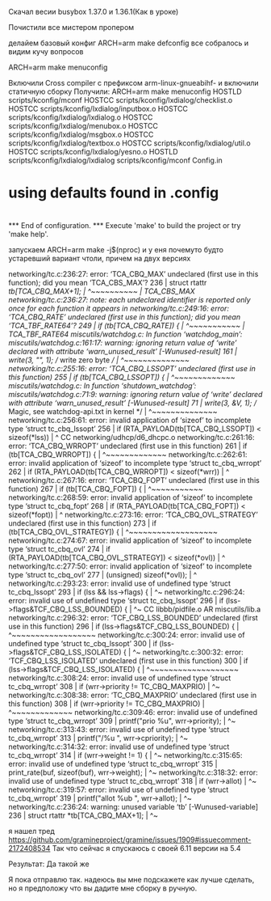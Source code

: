 Скачал весии busybox 1.37.0 и 1.36.1(Как в уроке)

Почистили все мистером пропером

делайем базовый конфиг 
ARCH=arm make defconfig
все собралось и видим кучу вопросов 

ARCH=arm make menuconfig

Включили 
Cross compiler c префиксом
arm-linux-gnueabihf-
и включили статичную сборку
Получили:
 ARCH=arm make menuconfig 
  HOSTLD  scripts/kconfig/mconf
  HOSTCC  scripts/kconfig/lxdialog/checklist.o
  HOSTCC  scripts/kconfig/lxdialog/inputbox.o
  HOSTCC  scripts/kconfig/lxdialog/lxdialog.o
  HOSTCC  scripts/kconfig/lxdialog/menubox.o
  HOSTCC  scripts/kconfig/lxdialog/msgbox.o
  HOSTCC  scripts/kconfig/lxdialog/textbox.o
  HOSTCC  scripts/kconfig/lxdialog/util.o
  HOSTCC  scripts/kconfig/lxdialog/yesno.o
  HOSTLD  scripts/kconfig/lxdialog/lxdialog
scripts/kconfig/mconf Config.in
#
# using defaults found in .config
#


*** End of configuration.
*** Execute 'make' to build the project or try 'make help'.

запускаем ARCH=arm make -j$(nproc)
и у еня почемуто будто устаревший вариант чтоли, причем на двух версиях

networking/tc.c:236:27: error: ‘TCA_CBQ_MAX’ undeclared (first use in this function); did you mean ‘TCA_CBS_MAX’?
  236 |         struct rtattr *tb[TCA_CBQ_MAX+1];
      |                           ^~~~~~~~~~~
      |                           TCA_CBS_MAX
networking/tc.c:236:27: note: each undeclared identifier is reported only once for each function it appears in
networking/tc.c:249:16: error: ‘TCA_CBQ_RATE’ undeclared (first use in this function); did you mean ‘TCA_TBF_RATE64’?
  249 |         if (tb[TCA_CBQ_RATE]) {
      |                ^~~~~~~~~~~~
      |                TCA_TBF_RATE64
miscutils/watchdog.c: In function ‘watchdog_main’:
miscutils/watchdog.c:161:17: warning: ignoring return value of ‘write’ declared with attribute ‘warn_unused_result’ [-Wunused-result]
  161 |                 write(3, "", 1); /* write zero byte */
      |                 ^~~~~~~~~~~~~~~
networking/tc.c:255:16: error: ‘TCA_CBQ_LSSOPT’ undeclared (first use in this function)
  255 |         if (tb[TCA_CBQ_LSSOPT]) {
      |                ^~~~~~~~~~~~~~
miscutils/watchdog.c: In function ‘shutdown_watchdog’:
miscutils/watchdog.c:71:9: warning: ignoring return value of ‘write’ declared with attribute ‘warn_unused_result’ [-Wunused-result]
   71 |         write(3, &V, 1);  /* Magic, see watchdog-api.txt in kernel */
      |         ^~~~~~~~~~~~~~~
networking/tc.c:256:61: error: invalid application of ‘sizeof’ to incomplete type ‘struct tc_cbq_lssopt’
  256 |                 if (RTA_PAYLOAD(tb[TCA_CBQ_LSSOPT]) < sizeof(*lss))
      |                                                             ^
  CC      networking/udhcp/d6_dhcpc.o
networking/tc.c:261:16: error: ‘TCA_CBQ_WRROPT’ undeclared (first use in this function)
  261 |         if (tb[TCA_CBQ_WRROPT]) {
      |                ^~~~~~~~~~~~~~
networking/tc.c:262:61: error: invalid application of ‘sizeof’ to incomplete type ‘struct tc_cbq_wrropt’
  262 |                 if (RTA_PAYLOAD(tb[TCA_CBQ_WRROPT]) < sizeof(*wrr))
      |                                                             ^
networking/tc.c:267:16: error: ‘TCA_CBQ_FOPT’ undeclared (first use in this function)
  267 |         if (tb[TCA_CBQ_FOPT]) {
      |                ^~~~~~~~~~~~
networking/tc.c:268:59: error: invalid application of ‘sizeof’ to incomplete type ‘struct tc_cbq_fopt’
  268 |                 if (RTA_PAYLOAD(tb[TCA_CBQ_FOPT]) < sizeof(*fopt))
      |                                                           ^
networking/tc.c:273:16: error: ‘TCA_CBQ_OVL_STRATEGY’ undeclared (first use in this function)
  273 |         if (tb[TCA_CBQ_OVL_STRATEGY]) {
      |                ^~~~~~~~~~~~~~~~~~~~
networking/tc.c:274:67: error: invalid application of ‘sizeof’ to incomplete type ‘struct tc_cbq_ovl’
  274 |                 if (RTA_PAYLOAD(tb[TCA_CBQ_OVL_STRATEGY]) < sizeof(*ovl))
      |                                                                   ^
networking/tc.c:277:50: error: invalid application of ‘sizeof’ to incomplete type ‘struct tc_cbq_ovl’
  277 |                                 (unsigned) sizeof(*ovl));
      |                                                  ^
networking/tc.c:293:23: error: invalid use of undefined type ‘struct tc_cbq_lssopt’
  293 |         if (lss && lss->flags) {
      |                       ^~
networking/tc.c:296:24: error: invalid use of undefined type ‘struct tc_cbq_lssopt’
  296 |                 if (lss->flags&TCF_CBQ_LSS_BOUNDED) {
      |                        ^~
  CC      libbb/pidfile.o
  AR      miscutils/lib.a
networking/tc.c:296:32: error: ‘TCF_CBQ_LSS_BOUNDED’ undeclared (first use in this function)
  296 |                 if (lss->flags&TCF_CBQ_LSS_BOUNDED) {
      |                                ^~~~~~~~~~~~~~~~~~~
networking/tc.c:300:24: error: invalid use of undefined type ‘struct tc_cbq_lssopt’
  300 |                 if (lss->flags&TCF_CBQ_LSS_ISOLATED) {
      |                        ^~
networking/tc.c:300:32: error: ‘TCF_CBQ_LSS_ISOLATED’ undeclared (first use in this function)
  300 |                 if (lss->flags&TCF_CBQ_LSS_ISOLATED) {
      |                                ^~~~~~~~~~~~~~~~~~~~
networking/tc.c:308:24: error: invalid use of undefined type ‘struct tc_cbq_wrropt’
  308 |                 if (wrr->priority != TC_CBQ_MAXPRIO)
      |                        ^~
networking/tc.c:308:38: error: ‘TC_CBQ_MAXPRIO’ undeclared (first use in this function)
  308 |                 if (wrr->priority != TC_CBQ_MAXPRIO)
      |                                      ^~~~~~~~~~~~~~
networking/tc.c:309:46: error: invalid use of undefined type ‘struct tc_cbq_wrropt’
  309 |                         printf("prio %u", wrr->priority);
      |                                              ^~
networking/tc.c:313:43: error: invalid use of undefined type ‘struct tc_cbq_wrropt’
  313 |                         printf("/%u ", wrr->cpriority);
      |                                           ^~
networking/tc.c:314:32: error: invalid use of undefined type ‘struct tc_cbq_wrropt’
  314 |                         if (wrr->weight != 1) {
      |                                ^~
networking/tc.c:315:65: error: invalid use of undefined type ‘struct tc_cbq_wrropt’
  315 |                                 print_rate(buf, sizeof(buf), wrr->weight);
      |                                                                 ^~
networking/tc.c:318:32: error: invalid use of undefined type ‘struct tc_cbq_wrropt’
  318 |                         if (wrr->allot)
      |                                ^~
networking/tc.c:319:57: error: invalid use of undefined type ‘struct tc_cbq_wrropt’
  319 |                                 printf("allot %ub ", wrr->allot);
      |                                                         ^~
networking/tc.c:236:24: warning: unused variable ‘tb’ [-Wunused-variable]
  236 |         struct rtattr *tb[TCA_CBQ_MAX+1];
      |                        ^~

  
я нашел тред
https://github.com/gramineproject/gramine/issues/1909#issuecomment-2172408534
Так что сейчас я спускаюсь с своей 6.11 версии на 5.4

Результат:
Да такой же

Я пока отправлю так. надеюсь вы мне подскажете как лучше сделать, но я предположу что вы дадите мне сборку в ручную. 